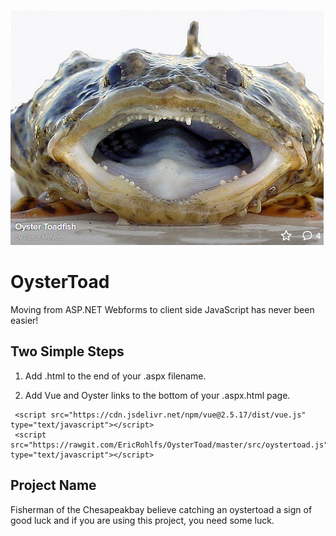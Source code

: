 ![alt text](https://raw.githubusercontent.com/ericrohlfs/oystertoad/master/images/oyster_toad.png)

# OysterToad
Moving from ASP.NET Webforms to client side JavaScript has never been easier!

## Two Simple Steps

1. Add .html to the end of your .aspx filename.

2. Add Vue and Oyster links to the bottom of your .aspx.html page.

```
 <script src="https://cdn.jsdelivr.net/npm/vue@2.5.17/dist/vue.js" type="text/javascript"></script>
 <script src="https://rawgit.com/EricRohlfs/OysterToad/master/src/oystertoad.js" type="text/javascript"></script>
```


## Project Name

Fisherman of the Chesapeakbay believe catching an oystertoad a sign of good luck and if you are using this project, you need some luck.
